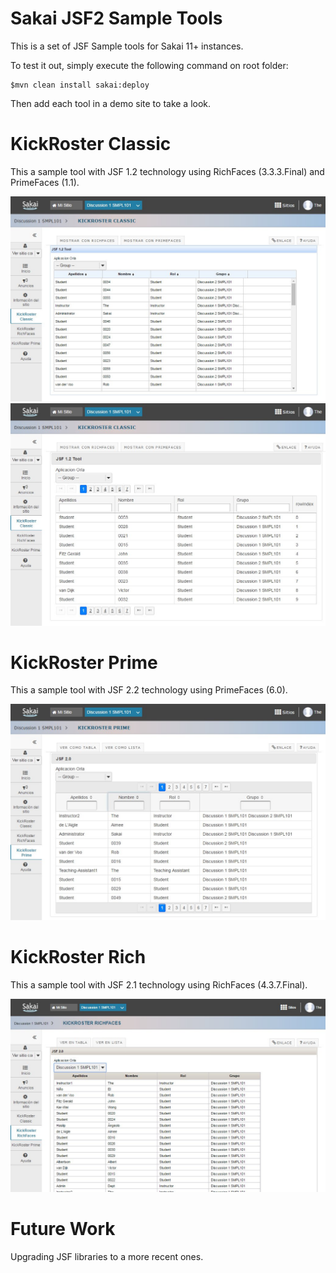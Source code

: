 Sakai JSF2 Sample Tools
=========================

This is a set of JSF Sample tools for Sakai 11+ instances.

To test it out, simply execute the following command on root folder:

    $mvn clean install sakai:deploy

Then add each tool in a demo site to take a look.

KickRoster Classic
====================

This a sample tool with JSF 1.2 technology using RichFaces (3.3.3.Final) and PrimeFaces (1.1).

![](https://raw.githubusercontent.com/juanjmerono/sakai-jsf2/master/images/classic-rich.jpg)
![](https://raw.githubusercontent.com/juanjmerono/sakai-jsf2/master/images/classic-prime.jpg)

KickRoster Prime
====================

This a sample tool with JSF 2.2 technology using PrimeFaces (6.0).

![](https://raw.githubusercontent.com/juanjmerono/sakai-jsf2/master/images/new-prime.jpg)

KickRoster Rich
====================

This a sample tool with JSF 2.1 technology using RichFaces (4.3.7.Final).

![](https://raw.githubusercontent.com/juanjmerono/sakai-jsf2/master/images/new-rich.jpg)


Future Work
==============

Upgrading JSF libraries to a more recent ones.
